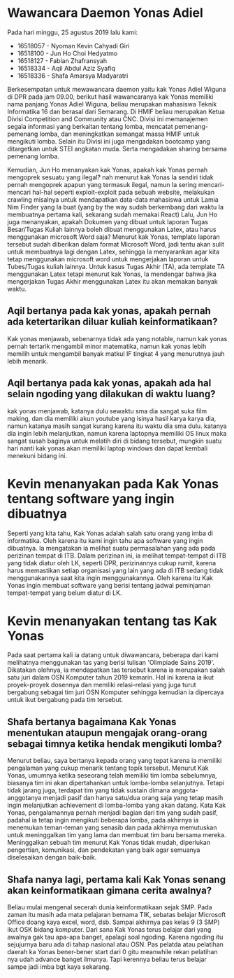 # Wawancara Daemon Yonas Adiel
Pada hari minggu, 25 agustus 2019 lalu kami:
- 16518057 - Nyoman Kevin Cahyadi Giri
- 16518100 - Jun Ho Choi Hedyatmo
- 16518127 - Fabian Zhafransyah
- 16518334 - Aqil Abdul Aziz Syafiq
- 16518336 - Shafa Amarsya Madyaratri


Berkesempatan untuk mewawancara daemon yaitu kak Yonas Adiel Wiguna di DPR pada jam 09.00, berikut hasil wawancaranya
kak Yonas memiliki nama panjang Yonas Adiel Wiguna, beliau merupakan mahasiswa Teknik Informatika 16 dan berasal dari Semarang. Di HMIF beliau merupakan Ketua Divisi Competition and Community atau CNC. Divisi ini memanajemen segala informasi yang berkaitan tentang lomba, mencatat pemenang-pemenang lomba, dan meningkatkan semangat massa HMIF untuk mengikuti lomba. Selain itu Divisi ini juga mengadakan bootcamp yang ditargetkan untuk STEI angkatan muda. Serta mengadakan sharing bersama pemenang lomba.



Kemudian, Jun Ho menanyakan kak Yonas, apakah kak Yonas pernah mengoprek sesuatu yang ilegal? nah menurut kak Yonas Ia sendiri tidak pernah mengoprek apapun
yang termasuk ilegal, namun Ia sering mencari-mencari hal-hal seperti exploit-exploit pada sebuah website, melakukan crawling misalnya untuk mendapatkan
data-data mahasiswa untuk Lamia Nim Finder yang Ia buat (yang by the way sudah berkembang dari waktu Ia membuatnya pertama kali, sekarang sudah memakai React)
Lalu, Jun Ho juga menanyakan, apakah Dokumen yang dibuat untuk laporan Tugas Besar/Tugas Kuliah lainnya boleh dibuat menggunakan Latex, atau harus menggunakan microsoft Word saja?
Menurut kak Yonas, template laporan tersebut sudah diberikan dalam format Microsoft Word, jadi tentu akan sulit untuk membuatnya lagi dengan Latex, sehingga Ia menyarankan
agar kita tetap menggunakan microsoft word untuk mengerjakan laporan untuk Tubes/Tugas kuliah lainnya. Untuk kasus Tugas Akhir (TA), ada template TA menggunakan
Latex tetapi menurut kak Yonas, Ia mendengar bahwa jika mengerjakan Tugas Akhir menggunakan Latex itu akan memakan banyak waktu.

## Aqil bertanya pada kak yonas, apakah pernah ada ketertarikan diluar kuliah keinformatikaan?
Kak yonas menjawab, sebenarnya tidak ada yang notable, namun kak yonas pernah tertarik mengambil minor matematika, namun kak yonas lebih memilih untuk mengambil banyak matkul IF tingkat 4 yang menurutnya jauh lebih menarik.

## Aqil bertanya pada kak yonas, apakah ada hal selain ngoding yang dilakukan di waktu luang?
kak yonas menjawab, katanya dulu sewaktu sma dia sangat suka film making, dan dia memiliki akun youtube yang isinya hasil karya karya dia, namun katanya masih sangat kurang karena itu waktu dia sma dulu. katanya dia ingin lebih melanjutkan, namun karena laptopnya memiliki OS linux maka sangat susah baginya untuk melatih diri di bidang tersebut, mungkin suatu hari nanti kak yonas akan memiliki laptop windows dan dapat kembali menekuni bidang ini.

# Kevin menanyakan pada Kak Yonas tentang software yang ingin dibuatnya
Seperti yang kita tahu, Kak Yonas adalah salah satu orang yang imba di informatika. Oleh karena itu kami ingin tahu apa software yang ingin dibuatnya. Ia mengatakan ia melihat suatu permasalahan yang ada pada perizinan tempat di ITB. Dalam perizinan ini, ia melihat tempat-tempat di ITB yang tidak diatur oleh LK, seperti DPR, perizinannya cukup rumit, karena harus memastikan setiap organisasi yang lain yang ada di ITB sedang tidak menggunakannya saat kita ingin menggunakannya. Oleh karena itu Kak Yonas ingin membuat software yang berisi tentang jadwal peminjaman tempat-tempat yang belum diatur di LK.

# Kevin menanyakan tentang tas Kak Yonas
Pada saat pertama kali ia datang untuk diwawancara, beberapa dari kami melihatnya menggunakan tas yang berisi tulisan 'Olimpiade Sains 2019'. Dikatakan olehnya, ia mendapatkan tas tersebut karena ia merupakan salah satu juri dalam OSN Komputer tahun 2019 kemarin. Hal ini karena ia ikut proyek-proyek dosennya dan memliki relasi-relasi yang juga turut bergabung sebagai tim juri OSN Komputer sehingga kemudian ia dipercaya untuk ikut bergabung pada tim tersebut.

## Shafa bertanya bagaimana Kak Yonas menentukan ataupun mengajak orang-orang sebagai timnya ketika hendak mengikuti lomba?
Menurut beliau, saya bertanya kepada orang yang tepat karena ia memiliki pengalaman yang cukup menarik tentang topik tersebut. Menurut Kak Yonas, umumnya ketika seseorang telah memiliki tim lomba sebelumnya, biasanya tim ini akan dipertahankan untuk lomba-lomba selanjutnya. Tetapi tidak jarang juga, terdapat tim yang tidak sustain dimana anggota-anggotanya menjadi pasif dan hanya satu/dua orang saja yang tetap masih ingin melanjutkan achievement di lomba-lomba yang akan datang. Kata Kak Yonas, pengalamannya pernah menjadi bagian dari tim yang sudah pasif, padahal ia tetap ingin mengikuti beberapa lomba, pada akhirnya ia menemukan teman-teman yang senasib dan pada akhirnya memutuskan untuk meninggalkan tim yang lama dan membuat tim baru bersama mereka. Meninggalkan sebuah tim menurut Kak Yonas tidak mudah, diperlukan pengertian, komunikasi, dan pendekatan yang baik agar semuanya diselesaikan dengan baik-baik.

## Shafa nanya lagi, pertama kali Kak Yonas senang akan keinformatikaan gimana cerita awalnya?
Beliau mulai mengenal secerah dunia keinformatikaan sejak SMP. Pada zaman itu masih ada mata pelajaran bernama TIK, sebatas belajar Microsoft Office doang kaya excel, word, dsb. Sampai akhirnya pas kelas 9 (3 SMP) ikut OSK bidang komputer. Dari sana Kak Yonas terus belajar dari yang awalnya gak tau apa-apa banget, apalagi soal ngoding. Karena ngoding itu sejujurnya baru ada di tahap nasional atau OSN. Pas pelatda atau pelatihan daerah ka Yonas bener-bener start dari 0 gitu meanwhile rekan pelatihan nya udah advance banget ilmunya. Tapi kerennya beliau terus belajar sampe jadi imba bgt kaya sekarang.
